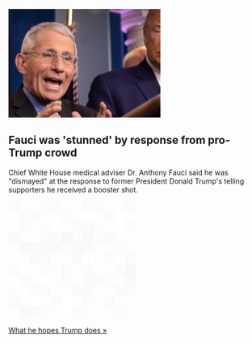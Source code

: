 
![Fauci was 'stunned' by response from pro-Trump crowd](./20211226235850.png)
## Fauci was 'stunned' by response from pro-Trump crowd

Chief White House medical adviser Dr. Anthony Fauci said he was "dismayed" at the response to former President Donald Trump's telling supporters he received a booster shot.

![pic](../square_bg.png)

[What he hopes Trump does »](https://www.yahoo.com/news/fauci-says-stunned-boos-trump-145007719.html)
